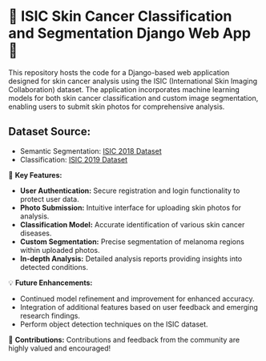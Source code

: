 # 🔬 ISIC Skin Cancer Classification and Segmentation Django Web App 🔬

This repository hosts the code for a Django-based web application designed for skin cancer analysis using the ISIC (International Skin Imaging Collaboration) dataset. The application incorporates machine learning models for both skin cancer classification and custom image segmentation, enabling users to submit skin photos for comprehensive analysis.

## Dataset Source:
- Semantic Segmentation: [ISIC 2018 Dataset](https://challenge.isic-archive.com/data/#2018)
- Classification: [ISIC 2019 Dataset](https://challenge.isic-archive.com/data/#2019)

🚀 **Key Features:**
- **User Authentication:** Secure registration and login functionality to protect user data.
- **Photo Submission:** Intuitive interface for uploading skin photos for analysis.
- **Classification Model:** Accurate identification of various skin cancer diseases.
- **Custom Segmentation:** Precise segmentation of melanoma regions within uploaded photos.
- **In-depth Analysis:** Detailed analysis reports providing insights into detected conditions.

💡 **Future Enhancements:**
- Continued model refinement and improvement for enhanced accuracy.
- Integration of additional features based on user feedback and emerging research findings.
- Perform object detection techniques on the ISIC dataset.

🌟 **Contributions:** Contributions and feedback from the community are highly valued and encouraged!
